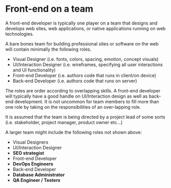 # Front-end on a team

A front-end developer is typically one player on a team that designs and develops web sites, web applications, or native applications running on web technologies. 

A bare bones team for building professional sites or software on the web will contain minimally the following roles.

* Visual Designer (i.e. fonts, colors, spacing, emotion, concept visuals)
* UI/Interaction Designer (i.e. wireframes, specifying all user interactions and UI functionality)
* Front-end Developer (i.e. authors code that runs in client/on device)
* Back-end Developer (i.e. authors code that runs on server)

The roles are order according to overlapping skills. A front-end developer will typically have a good handle on UI/Interaction design as well as back-end development. It is not uncommon for team members to fill more than one role by taking on the responsibilities of an over-lapping role.

It is assumed that the team is being directed by a project lead of some sorts (i.e. stakeholder, project manager, product owner etc...)

A larger team might include the following roles not shown above:

* Visual Designers
* UI/Interaction Designer
* **SEO strategist**
* Front-end Developer
* **DevOps Engineers**
* Back-end Developer
* **Database Administrator**
* **QA Engineer / Testers**







 






